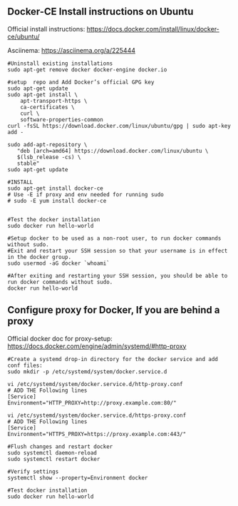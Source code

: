 
Docker-CE Install instructions on Ubuntu
------

Official install instructions: https://docs.docker.com/install/linux/docker-ce/ubuntu/

Asciinema: https://asciinema.org/a/225444

```
#Uninstall existing installations
sudo apt-get remove docker docker-engine docker.io

#setup  repo and Add Docker’s official GPG key
sudo apt-get update
sudo apt-get install \
    apt-transport-https \
    ca-certificates \
    curl \
    software-properties-common
curl -fsSL https://download.docker.com/linux/ubuntu/gpg | sudo apt-key add -   

sudo add-apt-repository \
   "deb [arch=amd64] https://download.docker.com/linux/ubuntu \
   $(lsb_release -cs) \
   stable"
sudo apt-get update

#INSTALL
sudo apt-get install docker-ce
# Use -E if proxy and env needed for running sudo 
# sudo -E yum install docker-ce


#Test the docker installation
sudo docker run hello-world

#Setup docker to be used as a non-root user, to run docker commands without sudo.
#Exit and restart your SSH session so that your username is in effect in the docker group.
sudo usermod -aG docker `whoami`

#After exiting and restarting your SSH session, you should be able to run docker commands without sudo.
docker run hello-world

```

Configure proxy for Docker, If you are behind a proxy
------
Official docker doc for proxy-setup: https://docs.docker.com/engine/admin/systemd/#http-proxy

```
#Create a systemd drop-in directory for the docker service and add conf files:
sudo mkdir -p /etc/systemd/system/docker.service.d

vi /etc/systemd/system/docker.service.d/http-proxy.conf
# ADD THE Following lines
[Service]
Environment="HTTP_PROXY=http://proxy.example.com:80/"

vi /etc/systemd/system/docker.service.d/https-proxy.conf
# ADD THE Following lines
[Service]
Environment="HTTPS_PROXY=https://proxy.example.com:443/"

#Flush changes and restart docker
sudo systemctl daemon-reload
sudo systemctl restart docker

#Verify settings
systemctl show --property=Environment docker

#Test docker installation
sudo docker run hello-world
```
